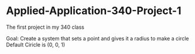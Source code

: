 # Applied-Application-340-Project-1
The first project in my 340 class

Goal: Create a system that sets a point and gives it a radius to make a circle 
Default Ciricle is (0, 0, 1)
